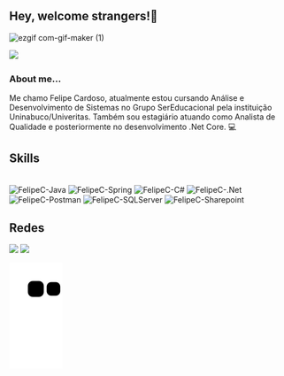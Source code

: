 ## Hey, welcome strangers!👋 


  
![ezgif com-gif-maker (1)](https://user-images.githubusercontent.com/87394511/166125047-986e3215-4c2e-4f77-9023-c412d5f699be.gif)

![](https://komarev.com/ghpvc/?username=FelipeC44)


### About me...
Me chamo Felipe Cardoso, atualmente estou cursando Análise e Desenvolvimento de Sistemas no Grupo SerEducacional pela instituição Uninabuco/Univeritas. Também sou estagiário atuando como Analista de Qualidade e posteriormente no desenvolvimento .Net Core. 💻


## Skills

</div>

<div data-iframe-width="150" data-iframe-height="270" data-share-badge-id="a86c53c7-0b15-44cb-9483-717b89f8c2aa" data-share-badge-host="https://www.credly.com"></div><script type="text/javascript" async src="//cdn.credly.com/assets/utilities/embed.js"></script>

<div style="display: inline_block"><br>
  <img align="center" alt="FelipeC-Java" height="30" width="40" src="https://img.shields.io/badge/Java-ED8B00?style=for-the-badge&logo=java&logoColor=white.svg">
  
  <img align="center" alt="FelipeC-Spring" height="30" width="45" src="https://img.shields.io/badge/spring-%236DB33F.svg?style=for-the-badge&logo=spring&logoColor=white.svg">
  
  <img align="center" alt="FelipeC-C#" height="30" width="40" src="https://img.shields.io/badge/c%23-%23239120.svg?style=for-the-badge&logo=c-sharp&logoColor=white.svg">
  
  <img align="center" alt="FelipeC-.Net" height="30" width="40" src="https://img.shields.io/badge/.NET-5C2D91?style=for-the-badge&logo=.net&logoColor=white.svg">  
  
  <img align="center" alt="FelipeC-Postman" height="30" width="60" src="https://img.shields.io/badge/Postman-FF6C37?style=for-the-badge&logo=postman&logoColor=white">
  
  <img align="center" alt="FelipeC-SQLServer" height="30" width="85" src="https://img.shields.io/badge/Microsoft%20SQL%20Sever-CC2927?style=for-the-badge&logo=microsoft%20sql%20server&logoColor=white.svg">
  
  <img align="center" alt="FelipeC-Sharepoint" height="30" width="85" src="https://img.shields.io/badge/Microsoft_SharePoint-0078D4?style=for-the-badge&logo=microsoft-sharepoint&logoColor=white.svg"> 

  
</div>


## Redes

<div> 
  
  <a href="https://www.linkedin.com/in/felipe-amaral-cardoso" target="_blank"><img src="https://img.shields.io/badge/-LinkedIn-%230077B5?style=for-the-badge&logo=linkedin&logoColor=white" target="_blank"></a> 
 <a href="https://discord.gg/wBhGRvuj" target="_blank"><img src="https://img.shields.io/badge/Discord-7289DA?style=for-the-badge&logo=discord&logoColor=white" target="_blank"></a> 
 
 
 ![Snake animation](https://github.com/rafaballerini/rafaballerini/blob/output/github-contribution-grid-snake.svg)
 
  
</div>
